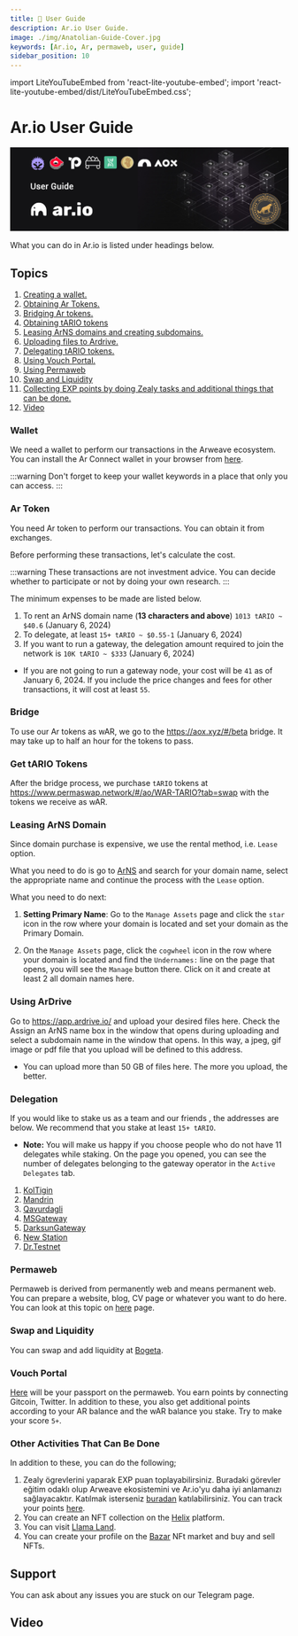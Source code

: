 ```yaml
---
title: 👤 User Guide
description: Ar.io User Guide.
image: ./img/Anatolian-Guide-Cover.jpg
keywords: [Ar.io, Ar, permaweb, user, guide]
sidebar_position: 10
---
```

import LiteYouTubeEmbed from 'react-lite-youtube-embed';
import 'react-lite-youtube-embed/dist/LiteYouTubeEmbed.css';

# Ar.io User Guide

![Ar](./img/Anatolian-Guide.jpg)

What you can do in Ar.io is listed under headings below.

## Topics
1. [Creating a wallet.](#wallet)
2. [Obtaining Ar Tokens.](#ar-token)
3. [Bridging Ar tokens.](#bridge)
4. [Obtaining tARIO tokens](#get-tario-tokens)
5. [Leasing ArNS domains and creating subdomains.](#arns-domain-lease)
6. [Uploading files to Ardrive.](#using-ardrive)
7. [Delegating tARIO tokens.](#delegation)
8. [Using Vouch Portal.](#vouch-portal)
9. [Using Permaweb](#permaweb)
10. [Swap and Liquidity](#swap-and-adding-liquidity)
11. [Collecting EXP points by doing Zealy tasks and additional things that can be done.](#other-actions)
12. [Video](#video)
### Wallet
We need a wallet to perform our transactions in the Arweave ecosystem. You can install the Ar Connect wallet in your browser from [here](https://www.arconnect.io/).

:::warning
Don't forget to keep your wallet keywords in a place that only you can access.
:::

### Ar Token
You need Ar token to perform our transactions. You can obtain it from exchanges.

Before performing these transactions, let's calculate the cost.

:::warning
These transactions are not investment advice. You can decide whether to participate or not by doing your own research.
:::

The minimum expenses to be made are listed below.

1. To rent an ArNS domain name (**13 characters and above**) `1013 tARIO ~ $40.6` (January 6, 2024)
2. To delegate, at least `15+ tARIO ~ $0.55-1` (January 6, 2024)
3. If you want to run a gateway, the delegation amount required to join the network is `10K tARIO ~ $333` (January 6, 2024)

* If you are not going to run a gateway node, your cost will be `41` as of January 6, 2024. If you include the price changes and fees for other transactions, it will cost at least `55`.

### Bridge

To use our Ar tokens as wAR, we go to the https://aox.xyz/#/beta bridge. It may take up to half an hour for the tokens to pass.

### Get tARIO Tokens

After the bridge process, we purchase `tARIO` tokens at https://www.permaswap.network/#/ao/WAR-TARIO?tab=swap with the tokens we receive as wAR.

### Leasing ArNS Domain 

Since domain purchase is expensive, we use the rental method, i.e. `Lease` option.

What you need to do is go to [ArNS](https://arns.app/) and search for your domain name, select the appropriate name and continue the process with the `Lease` option.

What you need to do next:

1. **Setting Primary Name**: Go to the `Manage Assets` page and click the `star` icon in the row where your domain is located and set your domain as the Primary Domain.

2. On the `Manage Assets` page, click the `cogwheel` icon in the row where your domain is located and find the `Undernames:` line on the page that opens, you will see the `Manage` button there. Click on it and create at least 2 all domain names here.

### Using ArDrive

Go to https://app.ardrive.io/ and upload your desired files here. Check the Assign an ArNS name box in the window that opens during uploading and select a subdomain name in the window that opens. In this way, a jpeg, gif image or pdf file that you upload will be defined to this address.

* You can upload more than 50 GB of files here. The more you upload, the better.

### Delegation

If you would like to stake us as a team and our friends , the addresses are below. We recommend that you stake at least `15+ tARIO`.

* **Note:** You will make us happy if you choose people who do not have 11 delegates while staking. On the page you opened, you can see the number of delegates belonging to the gateway operator in the `Active Delegates` tab.

1. [KolTigin](https://network-portal.app/gateways#/gateways/EhkVW8-6SnOm1UBVI-TJH2Hsmoz9ppv1jQMRaSo2W_g)
2. [Mandrin](https://network-portal.app/gateways#/gateways/lCzTnlf_Xmi0I0CTtsZgCI-aljcf4L0H8GcrddkDH7Y)
3. [Qavurdagli](https://network-portal.app/gateways#/gateways/BIa3UE0QEPRJC4HBSU252qHtA8ZOR4ClnzBq1LZQ_WU)
4. [MSGateway](https://network-portal.app/gateways#/gateways/Z7gvVfG9n_AXsCQL9hfpknYQawYR30DFNTuBAzWzoOk)
5. [DarksunGateway](https://network-portal.app/gateways#/gateways/99cN-yl_Ytpn-_vOOZrF39O3YST9Qe5OP9SZHP_JN7Y)
6. [New Station](https://network-portal.app/gateways#/gateways/HkRKUlJM85uaOurxShYU5TD3fCsTO0-0mhh_rcgc1Xw)
7. [Dr.Testnet](https://network-portal.app/gateways#/gateways/4ncmHw9ZNRTVyrptYgJdWInoq75Rbx_u4Qlvq-PSrBI) 

### Permaweb

Permaweb is derived from permanently web and means permanent web. You can prepare a website, blog, CV page or whatever you want to do here. You can look at this topic on [here](parmaweb.md) page.

### Swap and Liquidity

You can swap and add liquidity at [Bogeta](https://botega.arweave.net/#/swap).

### Vouch Portal

[Here](https://vouch-portal.arweave.net/#/intent/vouch-status) will be your passport on the permaweb. You earn points by connecting Gitcoin, Twitter. In addition to these, you also get additional points according to your AR balance and the wAR balance you stake. Try to make your score `5+`.

### Other Activities That Can Be Done

In addition to these, you can do the following;

1. Zealy ögrevlerini yaparak EXP puan toplayabilirsiniz. Buradaki görevler eğitim odaklı olup Arweave ekosistemini ve Ar.io'yu daha iyi anlamanızı sağlayacaktır. 
Katılmak isterseniz [buradan](https://zealy.io/cw/ar-io/invite/roq3SOPBCEpxllr_O_4IB) katılabilirsiniz. You can track your points [here](https://exp.ar-io.dev/).
2. You can create an NFT collection on the [Helix](https://helix.arweave.net/) platform.
3. You can visit [Llama Land](https://llamaland.arweave.net/#/).
4. You can create your profile on the [Bazar](https://bazar.arweave.dev/#/collection/JAHF1fo4MECRZZFKGcT0B6XM94Lqe-3FtB4Ht_kTEK0/assets/) NFt market and buy and sell NFTs.

## Support

You can ask about any issues you are stuck on our Telegram page.

## Video 

<div className="video-container">
<LiteYouTubeEmbed
    id="TlhlkRMBUqM"
    params="autoplay=1&autohide=1&showinfo=0&rel=0"
    title="Ar.io | Kapsamlı Rehber"
    poster="hqdefault"
    webp
/>
</div>
